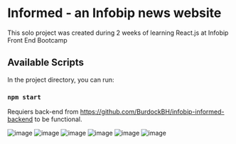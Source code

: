 # Informed - an Infobip news website

This solo project was created during 2 weeks of learning React.js at Infobip Front End Bootcamp

## Available Scripts

In the project directory, you can run:

### `npm start`

Requiers back-end from https://github.com/BurdockBH/infobip-informed-backend to be functional.

![image](https://user-images.githubusercontent.com/77117724/208146244-fd75be3e-de39-437d-928e-234c83ce4079.png)
![image](https://user-images.githubusercontent.com/77117724/208146242-7e6a94ec-3b0d-4083-850e-2f21130df011.png)
![image](https://user-images.githubusercontent.com/77117724/208146232-bcad6a7c-37fd-4742-a9db-8c0ca483278f.png)
![image](https://user-images.githubusercontent.com/77117724/208146355-6fd3516f-0d51-4fee-a1ae-661a03c91a02.png)
![image](https://user-images.githubusercontent.com/77117724/208146357-7c257218-9689-4244-aaaa-f85a27fd1392.png)
![image](https://user-images.githubusercontent.com/77117724/208146360-c57ad4a7-1ca4-4747-b5eb-a70371f7d64d.png)
